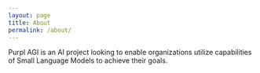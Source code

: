 ```yaml
---
layout: page
title: About
permalink: /about/
---
```


Purpl AGI is an AI project looking to enable organizations utilize capabilities of Small Language Models to achieve their goals.